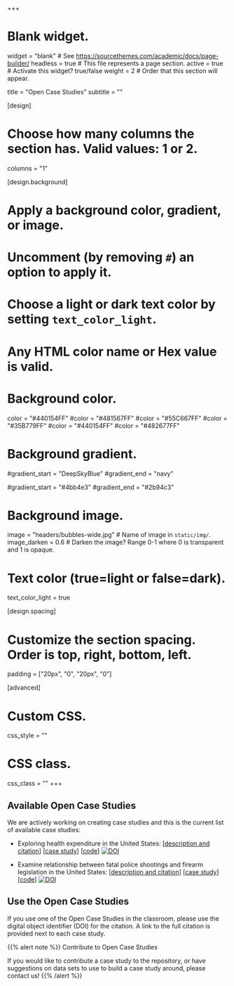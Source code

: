 +++
# Blank widget.
widget = "blank"  # See https://sourcethemes.com/academic/docs/page-builder/
headless = true  # This file represents a page section.
active = true # Activate this widget? true/false
weight = 2 # Order that this section will appear.

title = "Open Case Studies"
subtitle = ""


[design]
  # Choose how many columns the section has. Valid values: 1 or 2.
  columns = "1"
  
[design.background]
  # Apply a background color, gradient, or image.
  #   Uncomment (by removing `#`) an option to apply it.
  #   Choose a light or dark text color by setting `text_color_light`.
  #   Any HTML color name or Hex value is valid.

  # Background color.
  color = "#440154FF"
  #color = "#481567FF"
  #color = "#55C667FF"
  #color = "#35B779FF"
  #color = "#440154FF"
  #color = "#482677FF"
  
  # Background gradient.
  #gradient_start = "DeepSkyBlue"
  #gradient_end = "navy"
  
  #gradient_start = "#4bb4e3"
  #gradient_end = "#2b94c3"
  
  # Background image.
  image = "headers/bubbles-wide.jpg"  # Name of image in `static/img/`.
  image_darken = 0.6  # Darken the image? Range 0-1 where 0 is transparent and 1 is opaque.

  # Text color (true=light or false=dark).
  text_color_light = true

[design.spacing]
  # Customize the section spacing. Order is top, right, bottom, left.
  padding = ["20px", "0", "20px", "0"]

[advanced]
 # Custom CSS. 
 css_style = ""
 
 # CSS class.
 css_class = ""
+++

## Available Open Case Studies

We are actively working on creating case studies and this is
the current list of available case studies:   

- Exploring health expenditure in the United States:  [[description and citation](https://github.com/opencasestudies/ocs-healthexpenditure/blob/master/README.md)] [[case study](https://opencasestudies.github.io/ocs-healthexpenditure/ocs-healthexpenditure.html)] [[code](https://github.com/opencasestudies/ocs-healthexpenditure)] [![DOI](https://zenodo.org/badge/151142096.svg)](https://zenodo.org/badge/latestdoi/151142096)

- Examine relationship between fatal police shootings and firearm legislation in the United States: [[description and citation](https://github.com/opencasestudies/ocs-police-shootings-firearm-legislation/blob/master/README.md)] [[case study](https://opencasestudies.github.io/ocs-police-shootings-firearm-legislation/ocs-police-shootings-firearm-legislation.html)] [[code](https://github.com/opencasestudies/ocs-police-shootings-firearm-legislation)] [![DOI](https://zenodo.org/badge/151612152.svg)](https://zenodo.org/badge/latestdoi/151612152)

<!---
## Case Studies In progress
- Evaluating opioid perscription in the United States:  [[description](https://github.com/opencasestudies/ocs-opiod-medicare/blob/master/README.md)] [[case study](https://opencasestudies.github.io//ocs-opioid-medicare//ocs-opioid-medicare.html)] [[code](https://github.com/opencasestudies/ocs-opioid-medicare)] 

- Exploring the relationship between risk factors and hypertension: [[description](https://opencasestudies.github.io//ocs-hypertension-diet/)] [[case study](https://opencasestudies.github.io//ocs-hypertension-diet/ocs-hypertension-diet.html)] [[code](https://github.com/opencasestudies/ocs-hypertension-diet)] )

-->


## Use the Open Case Studies

If you use one of the Open Case Studies in the classroom, 
please use the digital object identifier (DOI) for the citation. 
A link to the full citation is provided next to each case study. 

{{% alert note %}}
Contribute to Open Case Studies

If you would like to contribute a case study to the repository, 
or have suggestions on data sets to use to build a case study around, 
please contact us! 
{{% /alert %}}


